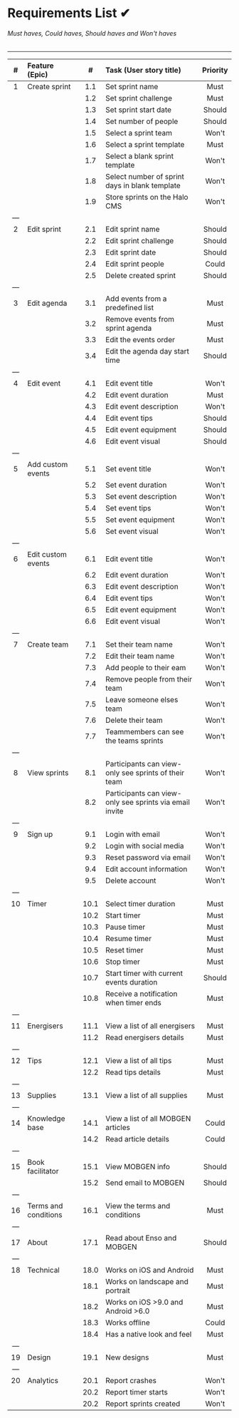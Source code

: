 # Requirements List ✔
###### Must haves, Could haves, Should haves and Won't haves
---

| # | Feature (Epic) | # | Task (User story title) | Priority |
| :-: | :-- | :-: | :-- | :-:
| 1 | Create sprint | 1.1 | Set sprint name | Must |
|   |   | 1.2 | Set sprint challenge | Must |
|   |   | 1.3 | Set sprint start date | Should |
|   |   | 1.4 | Set number of people | Should |
|   |   | 1.5 | Select a sprint team | Won't |
|   |   | 1.6 | Select a sprint template | Must |
|   |   | 1.7 | Select a blank sprint template | Won't |
|   |   | 1.8 | Select number of sprint days in blank template | Won't |
|   |   | 1.9 | Store sprints on the Halo CMS | Won't |
| &mdash; |   |   |   |   |
| 2 | Edit sprint | 2.1 | Edit sprint name | Should |
|   |   | 2.2 | Edit sprint challenge | Should |
|   |   | 2.3 | Edit sprint date | Should |
|   |   | 2.4 | Edit sprint people | Could |
|   |   | 2.5 | Delete created sprint | Should |
| &mdash; |   |   |   |   |
| 3 | Edit agenda | 3.1 | Add events from a predefined list | Must |
|   |   | 3.2 | Remove events from sprint agenda | Must |
|   |   | 3.3 | Edit the events order | Must |
|   |   | 3.4 | Edit the agenda day start time | Should |
| &mdash; |   |   |   |   |
| 4 | Edit event | 4.1 | Edit event title | Won't |
|   |   | 4.2 | Edit event duration | Must |
|   |   | 4.3 | Edit event description | Won't |
|   |   | 4.4 | Edit event tips | Should |
|   |   | 4.5 | Edit event equipment | Should |
|   |   | 4.6 | Edit event visual | Should |
| &mdash; |   |   |   |   |
| 5 | Add custom events | 5.1 | Set event title | Won't |
|   |   | 5.2 | Set event duration | Won't |
|   |   | 5.3 | Set event description | Won't |
|   |   | 5.4 | Set event tips | Won't |
|   |   | 5.5 | Set event equipment | Won't |
|   |   | 5.6 | Set event visual | Won't |
| &mdash; |   |   |   |   |
| 6 | Edit custom events | 6.1 | Edit event title | Won't |
|   |   | 6.2 | Edit event duration | Won't |
|   |   | 6.3 | Edit event description | Won't |
|   |   | 6.4 | Edit event tips | Won't |
|   |   | 6.5 | Edit event equipment | Won't |
|   |   | 6.6 | Edit event visual | Won't |
| &mdash; |   |   |   |   |
| 7	|	Create team	| 7.1	|	Set their team name	| Won't |
|   |   | 7.2	| Edit their team name	|	Won't |
|   |   | 7.3	| Add people to their eam	|	Won't |
|   |   | 7.4	| Remove people from their team	|	Won't |
|   |   | 7.5	| Leave someone elses team	|	Won't |
|   |   | 7.6	| Delete their team	|	Won't |
|   |   | 7.7	| Teammembers can see the teams sprints	|	Won't |
| &mdash; |   |   |   |   |
| 8	|	View sprints | 8.1 | Participants can view-only see sprints of their team	|	Won't |
|   |   | 8.2	|	Participants can view-only see sprints via email invite | Won't |
| &mdash; |   |   |   |   |
| 9	|	Sign up	|	9.1	|	Login with email	|	Won't |
|   |   | 9.2	|	Login with social media | Won't |
|   |   | 9.3	|	Reset password via email | Won't |
|   |   | 9.4	|	Edit account information | Won't |
|   |   | 9.5	|	Delete account | Won't |
| &mdash; |   |   |   |   |
| 10 | Timer | 10.1 | Select timer duration	|	Must |
|   |   | 10.2	|	Start timer | Must |
|   |   | 10.3	|	Pause timer | Must |
|   |   | 10.4	|	Resume timer | Must |
|   |   | 10.5	|	Reset timer | Must |
|   |   | 10.6	|	Stop timer | Must |
|   |   | 10.7	|	Start timer with current events duration | Should |
|   |   | 10.8	|	Receive a notification when timer ends | Must |
| &mdash; |   |   |   |   |
| 11 | Energisers | 11.1 | View a list of all energisers	|	Must |
|   |   | 11.2	|	Read energisers details | Must |
| &mdash; |   |   |   |   |
| 12 | Tips | 12.1 | View a list of all tips	|	Must |
|   |   | 12.2	|	Read tips details | Must |
| &mdash; |   |   |   |   |
| 13 | Supplies | 13.1 | View a list of all supplies	|	Must |
| &mdash; |   |   |   |   |
| 14 | Knowledge base | 14.1 | View a list of all MOBGEN articles	|	Could |
|   |   | 14.2 | Read article details	|	Could |
| &mdash; |   |   |   |   |
| 15 | Book facilitator | 15.1 | View MOBGEN info	|	Should |
|   |   | 15.2	|	Send email to MOBGEN | Should |
| &mdash; |   |   |   |   |
| 16 | Terms and conditions | 16.1 | View the terms and conditions	|	Must |
| &mdash; |   |   |   |   |
| 17 | About | 17.1 | Read about Enso and MOBGEN | Should |
| &mdash; |   |   |   |   |
| 18 | Technical | 18.0 | Works on iOS and Android | Must |
|   |   | 18.1 |	Works on landscape and portrait | Must |
|   |   | 18.2 |	Works on iOS >9.0 and Android >6.0 | Must |
|   |   | 18.3 |	Works offline | Could |
|   |   | 18.4 |	Has a native look and feel | Must |
| &mdash; |   |   |   |   |
| 19 | Design | 19.1 | New designs | Must |
| &mdash; |   |   |   |   |
| 20 | Analytics | 20.1 | Report crashes | Won't |
|   |   | 20.2 | Report timer starts | Won't |
|   |   | 20.2 | Report sprints created | Won't |
